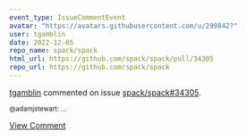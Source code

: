 ```yaml
---
event_type: IssueCommentEvent
avatar: "https://avatars.githubusercontent.com/u/299842?"
user: tgamblin
date: 2022-12-05
repo_name: spack/spack
html_url: https://github.com/spack/spack/pull/34305
repo_url: https://github.com/spack/spack
---
```


<a href='https://github.com/tgamblin' target='_blank'>tgamblin</a> commented on issue <a href='https://github.com/spack/spack/pull/34305' target='_blank'>spack/spack#34305</a>.

<small>@adamjstewart: ...</small>

<a href='https://github.com/spack/spack/pull/34305' target='_blank'>View Comment</a>